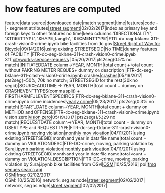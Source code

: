 # how features are computed

feature|data source|downloaded date|match segment|time|features|code
-|-
segment attributes|[street segment](http://opendata.dc.gov/datasets/street-segments)|02/02/2017|index as primary key and foreign keys to other features|no time|keep columns:'DIRECTIONALITY', 'STREETTYPE', 'SHAPE_Length', 'SEGMENTTYPE'|FTR-dc-seg-bklane-311-crash-vision0-crime.ipynb
bike facilities from dc.gov|[Street Right of Way for Bicycle](http://opendata.dc.gov/datasets/street-right-of-way-for-bicycle-lanes)|09/14/2016|using existing STREETSEGID|No TIME|dummy features of FACILITY |FTR-dc-seg-bklane-311-crash-vision0-crime.ipynb
311|[cityworks-service-requests](http://opendata.dc.gov/datasets/cityworks-service-requests) |05/20/2017|pts2seg(0.5% no match)|INITIATEDDATE column->YEAR, MONTH|total count + total count without PAKRING METER REQUES+ dummy on description |FTR-dc-seg-bklane-311-crash-vision0-crime.ipynb
crashes|[crashes](http://opendata.dc.gov/datasets/crashes-in-the-district-of-columbia)|05/19/2017| pts2seg(~50%, 70k no match); STREETSEGID for the rest(30k no segid)|SOURCEADDTIME -> YEAR, MONTH|total count + dummy on CRASHEVENTTYPES(comma split) + FIRSTHARMFULEVENTSPECIFICS|FTR-dc-seg-bklane-311-crash-vision0-crime.ipynb
crime incidences|[yearly crime](http://opendata.dc.gov/datasets?q=crime%20incidents)|05/23/2017| pts2seg(0.3% no match)|START_DATE column->YEAR, MONTH|total count + dummy on METHOD and OFFENSE|FTR-dc-seg-bklane-311-crash-vision0-crime.ipynb
vision zero|[vision zero](http://opendata.dc.gov/datasets/vision-zero-safety)|05/19/2017| pts2seg(1/5329 no match)|REQUESTDATE column->YEAR, MONTH|total count + dummy on USERTYPE and REQUESTTYPE|FTR-dc-seg-bklane-311-crash-vision0-crime.ipynb
moving violation|[monthly mov violation](http://opendata.dc.gov/datasets/moving-violations-issued-in-february-2016)|04/11/2017|using existing STREETSEGID|month and year in data file name|total count + dummy on VIOLATIONDESC|FTR-DC-crime, moving, parking violation by Suraj.ipynb
parking violation|[monthly park violation](http://opendata.dc.gov/datasets/parking-violations-issued-in-march-2016)|04/11/2017|using existing STREETSEGID|month and year in data file name|total count + dummy on VIOLATION_DESCRIPTION|FTR-DC-crime, moving, parking violation by Suraj.ipynb
bike facilities from OSM|[OSM](www.openstreetmap.org)|10/25/2016|
poi|[frsq venues search api](https://developer.foursquare.com/docs/venues/search)<br>[OSM](www.openstreetmap.org)|frsq: 02/02/2017<br>OSM: 10/25/2016|
network, seg as node|[street segment](http://opendata.dc.gov/datasets/street-segments)|02/02/2017|
network, seg as edge|[street segment](http://opendata.dc.gov/datasets/street-segments)|02/02/2017|
